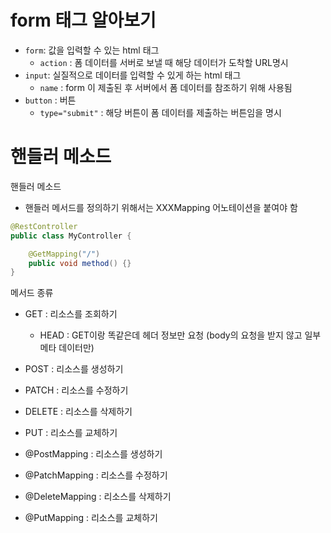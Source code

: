 # form 태그 알아보기

- `form`: 값을 입력할 수 있는 html 태그
    - `action` : 폼 데이터를 서버로 보낼 때 해당 데이터가 도착할 URL명시
- `input`: 실질적으로 데이터를 입력할 수 있게 하는 html 태그
    - `name` : form 이 제출된 후 서버에서 폼 데이터를 참조하기 위해 사용됨
- `button` : 버튼
    - `type="submit"` : 해당 버튼이 폼 데이터를 제출하는 버튼임을 명시

# 핸들러 메소드
핸들러 메소드

- 핸들러 메서드를 정의하기 위해서는 XXXMapping 어노테이션을 붙여야 함

```java
@RestController
public class MyController {

    @GetMapping("/")
    public void method() {}
}
```

메서드 종류

- GET : 리소스를 조회하기
    - HEAD : GET이랑 똑같은데 헤더 정보만 요청 (body의 요청을 받지 않고 일부 메타 데이터만)
- POST : 리소스를 생성하기
- PATCH : 리소스를 수정하기
- DELETE : 리소스를 삭제하기
- PUT : 리소스를 교체하기

- @PostMapping : 리소스를 생성하기
- @PatchMapping : 리소스를 수정하기
- @DeleteMapping : 리소스를 삭제하기
- @PutMapping : 리소스를 교체하기